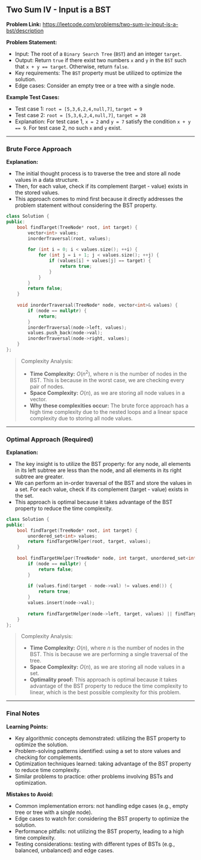 ## Two Sum IV - Input is a BST
**Problem Link:** https://leetcode.com/problems/two-sum-iv-input-is-a-bst/description

**Problem Statement:**
- Input: The root of a `Binary Search Tree` (`BST`) and an integer `target`.
- Output: Return `true` if there exist two numbers `x` and `y` in the `BST` such that `x + y == target`. Otherwise, return `false`.
- Key requirements: The `BST` property must be utilized to optimize the solution.
- Edge cases: Consider an empty tree or a tree with a single node.

**Example Test Cases:**
- Test case 1: `root = [5,3,6,2,4,null,7]`, `target = 9`
- Test case 2: `root = [5,3,6,2,4,null,7]`, `target = 28`
- Explanation: For test case 1, `x = 2` and `y = 7` satisfy the condition `x + y == 9`. For test case 2, no such `x` and `y` exist.

---

### Brute Force Approach

**Explanation:**
- The initial thought process is to traverse the tree and store all node values in a data structure.
- Then, for each value, check if its complement (target - value) exists in the stored values.
- This approach comes to mind first because it directly addresses the problem statement without considering the BST property.

```cpp
class Solution {
public:
    bool findTarget(TreeNode* root, int target) {
        vector<int> values;
        inorderTraversal(root, values);
        
        for (int i = 0; i < values.size(); ++i) {
            for (int j = i + 1; j < values.size(); ++j) {
                if (values[i] + values[j] == target) {
                    return true;
                }
            }
        }
        return false;
    }
    
    void inorderTraversal(TreeNode* node, vector<int>& values) {
        if (node == nullptr) {
            return;
        }
        inorderTraversal(node->left, values);
        values.push_back(node->val);
        inorderTraversal(node->right, values);
    }
};
```

> Complexity Analysis:
> - **Time Complexity:** $O(n^2)$, where $n$ is the number of nodes in the BST. This is because in the worst case, we are checking every pair of nodes.
> - **Space Complexity:** $O(n)$, as we are storing all node values in a vector.
> - **Why these complexities occur:** The brute force approach has a high time complexity due to the nested loops and a linear space complexity due to storing all node values.

---

### Optimal Approach (Required)

**Explanation:**
- The key insight is to utilize the BST property: for any node, all elements in its left subtree are less than the node, and all elements in its right subtree are greater.
- We can perform an in-order traversal of the BST and store the values in a set. For each value, check if its complement (target - value) exists in the set.
- This approach is optimal because it takes advantage of the BST property to reduce the time complexity.

```cpp
class Solution {
public:
    bool findTarget(TreeNode* root, int target) {
        unordered_set<int> values;
        return findTargetHelper(root, target, values);
    }
    
    bool findTargetHelper(TreeNode* node, int target, unordered_set<int>& values) {
        if (node == nullptr) {
            return false;
        }
        
        if (values.find(target - node->val) != values.end()) {
            return true;
        }
        values.insert(node->val);
        
        return findTargetHelper(node->left, target, values) || findTargetHelper(node->right, target, values);
    }
};
```

> Complexity Analysis:
> - **Time Complexity:** $O(n)$, where $n$ is the number of nodes in the BST. This is because we are performing a single traversal of the tree.
> - **Space Complexity:** $O(n)$, as we are storing all node values in a set.
> - **Optimality proof:** This approach is optimal because it takes advantage of the BST property to reduce the time complexity to linear, which is the best possible complexity for this problem.

---

### Final Notes

**Learning Points:**
- Key algorithmic concepts demonstrated: utilizing the BST property to optimize the solution.
- Problem-solving patterns identified: using a set to store values and checking for complements.
- Optimization techniques learned: taking advantage of the BST property to reduce time complexity.
- Similar problems to practice: other problems involving BSTs and optimization.

**Mistakes to Avoid:**
- Common implementation errors: not handling edge cases (e.g., empty tree or tree with a single node).
- Edge cases to watch for: considering the BST property to optimize the solution.
- Performance pitfalls: not utilizing the BST property, leading to a high time complexity.
- Testing considerations: testing with different types of BSTs (e.g., balanced, unbalanced) and edge cases.